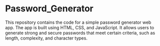 # Password_Generator
This repository contains the code for a simple password generator web app. The app is built using HTML, CSS, and JavaScript. It allows users to generate strong and secure passwords that meet certain criteria, such as length, complexity, and character types. 
